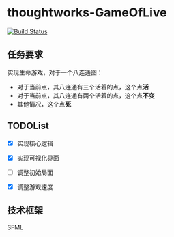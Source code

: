 # thoughtworks-GameOfLive 

[![Build Status](https://travis-ci.org/xiekeyi98/thoughtworks-GameOfLive.svg?branch=master)](https://travis-ci.org/xiekeyi98/thoughtworks-GameOfLive)

## 任务要求

实现生命游戏，对于一个八连通图：
- 对于当前点，其八连通有三个活着的点，这个点**活**
- 对于当前点，其八连通有两个活着的点，这个点**不变**
- 其他情况，这个点**死**


## TODOList
- [x] 实现核心逻辑
- [x] 实现可视化界面
- [ ] 调整初始局面
- [x] 调整游戏速度


## 技术框架
SFML
